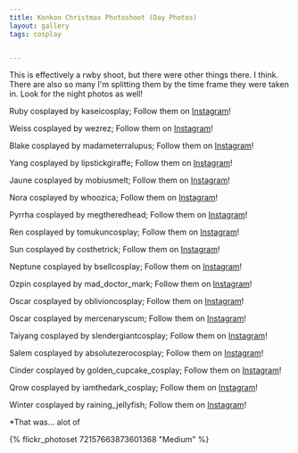 ```yaml
---
title: Konkon Christmas Photoshoot (Day Photos)
layout: gallery
tags: cosplay


---
```


This is effectively a rwby shoot, but there were other things there. I think. There are also so many I'm splitting them by the time frame they were taken in. Look for the night photos as well!

Ruby cosplayed by kaseicosplay; Follow them on [Instagram](https://www.instagram.com/kaseicosplay)!

Weiss cosplayed by wezrez; Follow them on [Instagram](https://www.instagram.com/wezrez)!

Blake cosplayed by madameterralupus; Follow them on [Instagram](https://www.instagram.com/madameterralupus)!

Yang cosplayed by lipstickgiraffe; Follow them on [Instagram](https://www.instagram.com/lipstickgiraffe)!

Jaune cosplayed by mobiusmelt; Follow them on [Instagram](https://www.instagram.com/mobiusmelt)!

Nora cosplayed by whoozica; Follow them on [Instagram](https://www.instagram.com/whoozica)! 

Pyrrha cosplayed by megtheredhead; Follow them on [Instagram](https://www.instagram.com/megtheredhead)!

Ren cosplayed by tomukuncosplay; Follow them on [Instagram](https://www.instagram.com/tomukuncosplay)!

Sun cosplayed by costhetrick; Follow them on [Instagram](https://www.instagram.com/costhetrick)!

Neptune cosplayed by bsellcosplay; Follow them on [Instagram](https://www.instagram.com/bsellcosplay)!

Ozpin cosplayed by mad_doctor_mark; Follow them on [Instagram](https://www.instagram.com/mad_doctor_mark)!

Oscar cosplayed by oblivioncosplay; Follow them on [Instagram](https://www.instagram.com/oblivioncosplay)!

Oscar cosplayed by mercenaryscum; Follow them on [Instagram](https://www.instagram.com/mercenaryscum)!

Taiyang cosplayed by slendergiantcosplay; Follow them on [Instagram](https://www.instagram.com/slendergiantcosplay)!

Salem cosplayed by absolutezerocosplay; Follow them on [Instagram](https://www.instagram.com/absolutezerocosplay)!

Cinder cosplayed by golden_cupcake_cosplay; Follow them on [Instagram](https://www.instagram.com/golden_cupcake_cosplay)!

Qrow cosplayed by iamthedark_cosplay; Follow them on [Instagram](https://www.instagram.com/iamthedark_cosplay)!

Winter cosplayed by raining_jellyfish; Follow them on [Instagram](https://www.instagram.com/raining_jellyfish)!

*That was... alot of 

{% flickr_photoset 72157663873601368 "Medium" %}